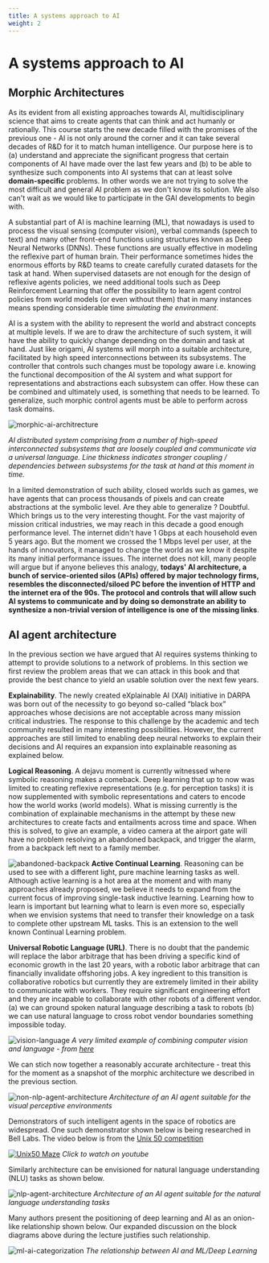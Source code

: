 ```yaml
---
title: A systems approach to AI
weight: 2
---
```


# A systems approach to AI

## Morphic Architectures

As its evident from all existing approaches towards AI, multidisciplinary science that aims to create agents that can think and act humanly or rationally. This course starts the new decade filled with the promises of the previous one - AI is not only around the corner and it can take several decades of R&D for it to match human intelligence. Our purpose here is to (a) understand and appreciate the significant progress that certain components of AI have made over the last few years and (b) to be able to synthesize such components into AI systems that can at least solve **domain-specific** problems. In other words we are not trying to solve the most difficult and general AI problem as we don't know its solution. We also can't wait as we would like to participate in the GAI developments to begin with. 

A substantial part of AI is machine learning (ML), that nowadays is used to process the visual sensing (computer vision), verbal commands (speech to text) and many other front-end functions using structures known as Deep Neural Networks (DNNs). These functions are usually effective in modeling the reflexive part of human brain. Their performance sometimes hides the enormous efforts by R&D teams to create carefully curated datasets for the task at hand. When supervised datasets are not enough for the design of reflexive agents policies, we need additional tools such as Deep Reinforcement Learning that offer the possibility to learn agent control policies from world models (or even without them) that in many instances means spending considerable time *simulating the environment*. 

AI is a system with the ability to represent the world and abstract concepts at multiple levels. If we are to draw the architecture of such system, it will have the ability to quickly change depending on the domain and task at hand. Just like origami, AI systems will morph into a suitable architecture, facilitated by high speed interconnections between its subsystems. The controller that controls such changes must be topology aware i.e. knowing the functional decomposition of the AI system and what support for representations and abstractions each subsystem can offer. How these can be combined and ultimately used, is something that needs to be learned. To generalize, such morphic control agents must be able to perform across task domains.

![morphic-ai-architrecture](images/morphic-ai-architecture.drawio.svg#center)

*AI distributed system comprising from a number of high-speed interconnected subsystems that are loosely coupled and communicate via a universal language. Line thickness indicates stronger coupling / dependencies between subsystems for the task at hand at this moment in time.*

In a limited demonstration of such ability, closed worlds such as games, we have agents that can process thousands of pixels and can create abstractions at the symbolic level. Are they able to generalize ? Doubtful. Which brings us to the very interesting thought. For the vast majority of mission critical industries, we may reach in this decade a good enough performance level. The internet didn't have 1 Gbps at each household even 5 years ago.  But the moment we crossed the 1 Mbps level per user, at the hands of innovators, it managed to change the world as we know it despite its many initial performance issues. The internet does not kill, many people will argue but if anyone believes this analogy, **todays' AI architecture, a bunch of service-oriented silos (APIs) offered by major technology firms, resembles the disconnected/siloed PC before the invention of HTTP and the internet era of the 90s. The protocol and controls that will allow such AI systems to communicate and by doing so demonstrate an ability to synthesize a non-trivial version of intelligence is one of the missing links**.

## AI agent architecture

In the previous section we have argued that AI requires systems thinking to attempt to provide solutions to a network of problems. In this section we first review the problem areas that we can attack in this book and that provide the best chance to yield an usable solution over the next few years. 

**Explainability**. The newly created eXplainable AI (XAI) initiative in DARPA was born out of the necessity to go beyond so-called “black box” approaches whose decisions are not acceptable across many mission critical industries. The response to this challenge by the academic and tech community resulted in many interesting possibilities. However, the current approaches are still limited to enabling deep neural networks to explain their decisions and AI requires an expansion into explainable reasoning as explained below. 

**Logical Reasoning**. A dejavu moment is currently witnessed where symbolic reasoning makes a comeback. Deep learning that up to now was limited to creating reflexive representations (e.g. for perception tasks) it is now supplemented with symbolic representations and caters to encode how the world works (world models). What is missing currently is the combination of explainable mechanisms in the attempt by these new architectures to create facts and entailments across time and space. When this is solved, to give an example, a video camera at the airport gate will have no problem resolving an abandoned backpack, and trigger the alarm, from a backpack left next to a family member. 

![abandoned-backpack](images/abandoned-backpack.jpg#center)
**Active Continual Learning**. Reasoning can be used to see with a different light, pure machine learning tasks as well. Although active learning is a hot area at the moment and with many approaches already proposed, we believe it needs to expand from the current focus of improving single-task inductive learning. Learning how to learn is important but learning what to learn is even more so, especially when we envision systems that need to transfer their knowledge on a task to complete other upstream ML tasks. This is an extension to the well known Continual Learning problem. 

**Universal Robotic Language (URL)**. There is no doubt that the pandemic will replace the labor arbitrage that has been driving a specific kind of economic growth in the last 20 years, with a robotic labor arbitrage that can financially invalidate offshoring jobs. A key ingredient to this transition is collaborative robotics but currently they are extremely limited in their ability to communicate with workers. They require significant engineering effort and they are incapable to collaborate with other robots of a different vendor. (a) we can ground spoken natural language describing a task to robots (b) we can use natural language to cross robot vendor boundaries something impossible today.

![vision-language](images/vision-language.png#center)
*A very limited example of combining computer vision and language - from [here](https://www.cs.toronto.edu/~hinton/absps/NatureDeepReview.pdf)*

We can stich now together a reasonably accurate architecture - treat this for the moment as a snapshot of the morphic architecture we described in the previous section. 

![non-nlp-agent-architecture](images/non-nlp-agent-architecture.drawio.svg#center)
_Architecture of an AI agent suitable for the visual perceptive environments_

Demonstrators of such intelligent agents in the space of robotics are widespread. One such demonstrator shown below is being researched in Bell Labs. The video below is from the [Unix 50 competition](https://www.bell-labs.com/unix50/)  

[![Unix50 Maze](https://img.youtube.com/vi/MWi12ByUiIY/0.jpg)](https://www.youtube.com/watch?v=MWi12ByUiIY)
*Click to watch on youtube*


Similarly architecture can be envisioned for natural language understanding (NLU) tasks as shown below. 

![nlp-agent-architecture](images/nlp-agent-architecture.drawio.svg#center)
_Architecture of an AI agent suitable for the natural language understanding tasks_

Many authors present the positioning of deep learning and AI as an onion-like relationship shown below. Our expanded discussion on the block diagrams above during the lecture justifies such relationship.

![ml-ai-categorization](images/ml-ai-categorization.png#center)
_The relationship between AI and ML/Deep Learning_
